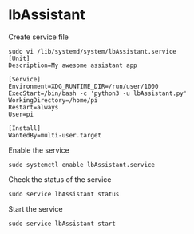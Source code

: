 # lbAssistant

Create service file
```shell
sudo vi /lib/systemd/system/lbAssistant.service
[Unit]
Description=My awesome assistant app

[Service]
Environment=XDG_RUNTIME_DIR=/run/user/1000
ExecStart=/bin/bash -c 'python3 -u lbAssistant.py'
WorkingDirectory=/home/pi
Restart=always
User=pi

[Install]
WantedBy=multi-user.target
```
Enable the service
```shel
sudo systemctl enable lbAssistant.service
```
Check the status of the service
```shell
sudo service lbAssistant status
```
Start the service
```shell
sudo service lbAssistant start
```
